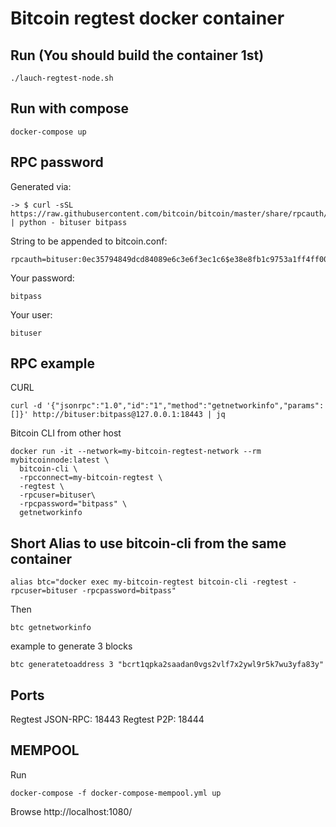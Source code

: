 # Bitcoin regtest docker container

## Run (You should build the container 1st)
```
./lauch-regtest-node.sh
```

## Run with compose
```
docker-compose up
```

## RPC password
Generated via:
```
-> $ curl -sSL https://raw.githubusercontent.com/bitcoin/bitcoin/master/share/rpcauth/rpcauth.py | python - bituser bitpass
```

String to be appended to bitcoin.conf:
```
rpcauth=bituser:0ec35794849dcd84089e6c3e6f3ec1c6$e38e8fb1c9753a1ff4ff0020e60976ae1d5f3529c66740f2a09589a733bc20e7
```

Your password:
```
bitpass
```

Your user:
```
bituser
```

## RPC example

CURL
```
curl -d '{"jsonrpc":"1.0","id":"1","method":"getnetworkinfo","params":[]}' http://bituser:bitpass@127.0.0.1:18443 | jq
```

Bitcoin CLI from other host

```
docker run -it --network=my-bitcoin-regtest-network --rm mybitcoinnode:latest \
  bitcoin-cli \
  -rpcconnect=my-bitcoin-regtest \
  -regtest \
  -rpcuser=bituser\
  -rpcpassword="bitpass" \
  getnetworkinfo
```

## Short Alias to use bitcoin-cli from the same container
```
alias btc="docker exec my-bitcoin-regtest bitcoin-cli -regtest -rpcuser=bituser -rpcpassword=bitpass"
```
Then
```
btc getnetworkinfo
```

example to generate 3 blocks
```
btc generatetoaddress 3 "bcrt1qpka2saadan0vgs2vlf7x2ywl9r5k7wu3yfa83y"
```

## Ports

Regtest JSON-RPC: 18443
Regtest P2P: 18444

## MEMPOOL

Run
```
docker-compose -f docker-compose-mempool.yml up
```

Browse http://localhost:1080/